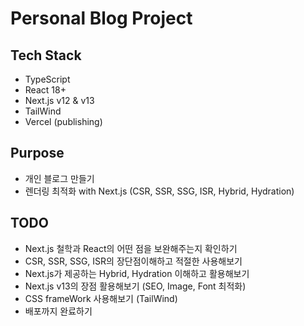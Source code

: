 # Personal Blog Project 

## Tech Stack
- TypeScript
- React 18+
- Next.js v12 & v13
- TailWind
- Vercel (publishing)

## Purpose
- 개인 블로그 만들기
- 렌더링 최적화 with Next.js (CSR, SSR, SSG, ISR, Hybrid, Hydration)

## TODO
- Next.js 철학과 React의 어떤 점을 보완해주는지 확인하기
- CSR, SSR, SSG, ISR의 장단점이해하고 적절한 사용해보기
- Next.js가 제공하는 Hybrid, Hydration 이해하고 활용해보기
- Next.js v13의 장점 활용해보기 (SEO, Image, Font 최적화)
- CSS frameWork 사용해보기 (TailWind)
- 배포까지 완료하기
